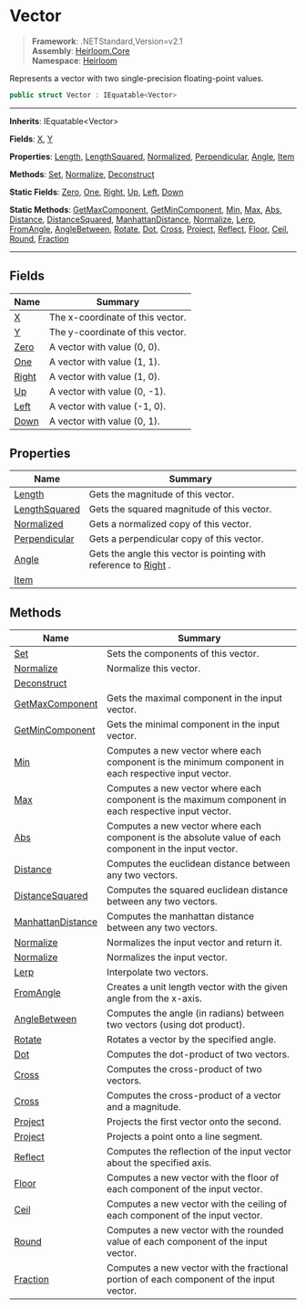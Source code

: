 # Vector

> **Framework**: .NETStandard,Version=v2.1  
> **Assembly**: [Heirloom.Core][0]  
> **Namespace**: [Heirloom][0]  

Represents a vector with two single-precision floating-point values.

```cs
public struct Vector : IEquatable<Vector>
```

--------------------------------------------------------------------------------

**Inherits**: IEquatable\<Vector>

**Fields**: [X][1], [Y][2]

**Properties**: [Length][3], [LengthSquared][4], [Normalized][5], [Perpendicular][6], [Angle][7], [Item][8]

**Methods**: [Set][9], [Normalize][10], [Deconstruct][11]

**Static Fields**: [Zero][12], [One][13], [Right][14], [Up][15], [Left][16], [Down][17]

**Static Methods**: [GetMaxComponent][18], [GetMinComponent][19], [Min][20], [Max][21], [Abs][22], [Distance][23], [DistanceSquared][24], [ManhattanDistance][25], [Normalize][10], [Lerp][26], [FromAngle][27], [AngleBetween][28], [Rotate][29], [Dot][30], [Cross][31], [Project][32], [Reflect][33], [Floor][34], [Ceil][35], [Round][36], [Fraction][37]

--------------------------------------------------------------------------------

## Fields

| Name        | Summary                          |
|-------------|----------------------------------|
| [X][1]      | The x-coordinate of this vector. |
| [Y][2]      | The y-coordinate of this vector. |
| [Zero][12]  | A vector with value (0, 0).      |
| [One][13]   | A vector with value (1, 1).      |
| [Right][14] | A vector with value (1, 0).      |
| [Up][15]    | A vector with value (0, -1).     |
| [Left][16]  | A vector with value (-1, 0).     |
| [Down][17]  | A vector with value (0, 1).      |

## Properties

| Name               | Summary                                                                |
|--------------------|------------------------------------------------------------------------|
| [Length][3]        | Gets the magnitude of this vector.                                     |
| [LengthSquared][4] | Gets the squared magnitude of this vector.                             |
| [Normalized][5]    | Gets a normalized copy of this vector.                                 |
| [Perpendicular][6] | Gets a perpendicular copy of this vector.                              |
| [Angle][7]         | Gets the angle this vector is pointing with reference to [Right][14] . |
| [Item][8]          |                                                                        |

## Methods

| Name                    | Summary                                                                                                 |
|-------------------------|---------------------------------------------------------------------------------------------------------|
| [Set][9]                | Sets the components of this vector.                                                                     |
| [Normalize][10]         | Normalize this vector.                                                                                  |
| [Deconstruct][11]       |                                                                                                         |
| [GetMaxComponent][18]   | Gets the maximal component in the input vector.                                                         |
| [GetMinComponent][19]   | Gets the minimal component in the input vector.                                                         |
| [Min][20]               | Computes a new vector where each component is the minimum component in each respective input vector.    |
| [Max][21]               | Computes a new vector where each component is the maximum component in each respective input vector.    |
| [Abs][22]               | Computes a new vector where each component is the absolute value of each component in the input vector. |
| [Distance][23]          | Computes the euclidean distance between any two vectors.                                                |
| [DistanceSquared][24]   | Computes the squared euclidean distance between any two vectors.                                        |
| [ManhattanDistance][25] | Computes the manhattan distance between any two vectors.                                                |
| [Normalize][10]         | Normalizes the input vector and return it.                                                              |
| [Normalize][10]         | Normalizes the input vector.                                                                            |
| [Lerp][26]              | Interpolate two vectors.                                                                                |
| [FromAngle][27]         | Creates a unit length vector with the given angle from the x-axis.                                      |
| [AngleBetween][28]      | Computes the angle (in radians) between two vectors (using dot product).                                |
| [Rotate][29]            | Rotates a vector by the specified angle.                                                                |
| [Dot][30]               | Computes the dot-product of two vectors.                                                                |
| [Cross][31]             | Computes the cross-product of two vectors.                                                              |
| [Cross][31]             | Computes the cross-product of a vector and a magnitude.                                                 |
| [Project][32]           | Projects the first vector onto the second.                                                              |
| [Project][32]           | Projects a point onto a line segment.                                                                   |
| [Reflect][33]           | Computes the reflection of the input vector about the specified axis.                                   |
| [Floor][34]             | Computes a new vector with the floor of each component of the input vector.                             |
| [Ceil][35]              | Computes a new vector with the ceiling of each component of the input vector.                           |
| [Round][36]             | Computes a new vector with the rounded value of each component of the input vector.                     |
| [Fraction][37]          | Computes a new vector with the fractional portion of each component of the input vector.                |

[0]: ..\Heirloom.Core.md
[1]: Heirloom.Vector.X.md
[2]: Heirloom.Vector.Y.md
[3]: Heirloom.Vector.Length.md
[4]: Heirloom.Vector.LengthSquared.md
[5]: Heirloom.Vector.Normalized.md
[6]: Heirloom.Vector.Perpendicular.md
[7]: Heirloom.Vector.Angle.md
[8]: Heirloom.Vector.Item.md
[9]: Heirloom.Vector.Set.md
[10]: Heirloom.Vector.Normalize.md
[11]: Heirloom.Vector.Deconstruct.md
[12]: Heirloom.Vector.Zero.md
[13]: Heirloom.Vector.One.md
[14]: Heirloom.Vector.Right.md
[15]: Heirloom.Vector.Up.md
[16]: Heirloom.Vector.Left.md
[17]: Heirloom.Vector.Down.md
[18]: Heirloom.Vector.GetMaxComponent.md
[19]: Heirloom.Vector.GetMinComponent.md
[20]: Heirloom.Vector.Min.md
[21]: Heirloom.Vector.Max.md
[22]: Heirloom.Vector.Abs.md
[23]: Heirloom.Vector.Distance.md
[24]: Heirloom.Vector.DistanceSquared.md
[25]: Heirloom.Vector.ManhattanDistance.md
[26]: Heirloom.Vector.Lerp.md
[27]: Heirloom.Vector.FromAngle.md
[28]: Heirloom.Vector.AngleBetween.md
[29]: Heirloom.Vector.Rotate.md
[30]: Heirloom.Vector.Dot.md
[31]: Heirloom.Vector.Cross.md
[32]: Heirloom.Vector.Project.md
[33]: Heirloom.Vector.Reflect.md
[34]: Heirloom.Vector.Floor.md
[35]: Heirloom.Vector.Ceil.md
[36]: Heirloom.Vector.Round.md
[37]: Heirloom.Vector.Fraction.md
